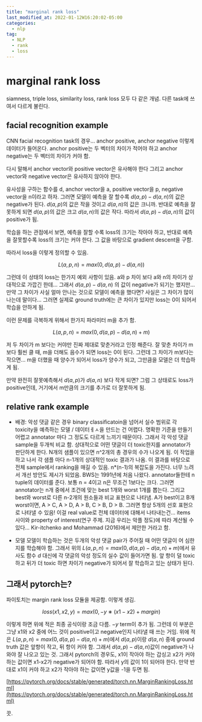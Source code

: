 ```yaml
---
title: "marginal rank loss"
last_modified_at: 2022-01-12W16:20:02-05:00
categories:
  - nlp
tag:
  - NLP
  - rank
  - loss
---
```


# marginal rank loss

siamness, triple loss, similarity loss, rank loss 모두 다 같은 개념. 다른 task에 쓰여서 다르게 불린다. 

## facial recognition example

CNN facial recognition task의 경우... anchor positive, anchor negative 이렇게 데이터가 들어온다. anchor positive는 두 벡터의 차이가 적어야 하고 anchor negative는 두 벡터의 차이가 커야 함. 

다시 말해서 anchor vector와 positive vector은 유사해야 한다 그리고 anchor vector와 negative vector은 유사하지 않아야 한다. 

유사성을 구하는 함수를 d, anchor vector을 a, positive vector을 p, negative vector을 n이라고 하자. 그러면 모델이 예측을 잘 할수록 $d(a, p)  - d(a, n)$의 값은 negative가 된다. $d(a, p)$의 값은 작을 것이고 $d(a, n)$의 값은 크니까. 반대로 예측을 잘못하게 되면 $d(a, p)$의 값은 크고 $d(a, n)$의 값은 작다. 따라서 $d(a, p)  - d(a, n)$의 값이 positive가 됨.

학습을 하는 관점에서 보면, 예측을 잘할 수록 loss의 크기는 작아야 하고, 반대로 예측을 잘못할수록 loss의 크기는 커야 한다. 그 값을 바탕으로 gradient descent을 구함.

따라서 loss을 이렇게 정의할 수 있음. 

$$
L(a, p, n) = max( 0, d(a, p) - d(a, n) )
$$

그런데 이 상태의 loss는 한가지 예외 사항이 있음. a와 p 차이 보다 a와 n의 차이가 상대적으로 가깝긴 한데... 그래서 $d(a, p) - d(a, n)$ 의 값이 negative가 되기는 했지만... 만약 그 차이가 사실 얼마 안나는 것으로 모델이 예측을 했다면? 사실은 그 차이가 많이 나는데 말이다... 그러면 실제로 ground truth에는 큰  차이가 있지만 loss는 0이 되어서 학습을 안하게 됨. 

이런 문제를 극복하게 위해서 한가지 파라미터 m을 추가 함. 

$$
L(a, p, n) = max( 0, d(a, p) - d(a, n) + m )
$$

저 두 차이가 m 보다는 커야만 진짜 제대로 맞춘거라고 인정 해준다. 잘 맞춘 차이가 m보다 훨씬 클 때, m을 더해도 음수가 되면 loss는 0이 된다. 그런데 그 차이가 m보다는 작으면... m을 더했을 때 양수가 되어서 loss가 양수가 되고, 그만큼을 모델은 더 학습하게 됨. 

만약 완전히 잘못예측해서 $d(a, p)$가 $d(a, n)$ 보다 작게 되면? 그럼 그 상태로도 loss가 positive인데, 거기에서 m만큼의 크기를 추가로 더 잘못하게 됨. 

## relative rank example
* 배경: 
악성 댓글 같은 경우 binary classificatoin을 넘어서 실수 범위로 각 toxicity을 예측하는 모델 / 데이터ㅔㅅ을 만드는 건 어렵다. 명확한 기준을 만들기 어렵고 annotator 마다 그 정도도 다르게 느끼기 때문이다. 그래서 각 악성 댓글 sample을 두개씩 비교 함. 상대적으로 어떤 댓글이 더 toxic한지를 annotator가 판단하게 한다. N개의 샘플이 있으면 n^2개의 총 경우의 수가 나오게 됨. 이 작업을 하고 나서 각 샘플 마다 n-1개의 상대적인 toxic 결과가 나옴. 이 결과를 바탕으로 전체 sample에서 ranking을 매길 수 있음. n*(n-1)의 복잡도을 가진다. 너무 느려서 개선 방안도 제시가 되었음. BWS는 1991년에 처음 나왔다. annotator들한테 n tuple의 데이터를 준다. 보통 n = 4이고 n은 무조건 1보다는 크다. 그러면 annotator는 n개 중에서 조건에 맞는 best 1개와 worst 1개를 뽑는다. 그리고 best와 worst로 다른 n-2개의 원소들과 비교 표현으로 나타냄. A가 best이고 B개 worst이면, A > C, A > D, A > B, C > B, D > B. 그러면 항상 5개의 선호 표현으로 나타낼 수 있음! 이걸 real value로 전체 데이터에 대해서 나타내는건... items 사이와 property of interest(연구 주제. 지금 우리는 악플 정도)에 따라 계산될 수 있다... Kir-itchenko and Mohammad (2016)에서 제안한 거라고 함.

* 모델
모델이 학습하는 것은 두개의 악성 댓글 pair가 주어질 때 어떤 댓글이 어 심한지를 학습해야 함. 그래서 위의 
$L(a, p, n) = max( 0, d(a, p) - d(a, n) + m )$에서 유사도 함수 $d$ 대신에 각 댓글의 악성 정도의 실수 값이 들어가면 됨. 앞 항이 덜 toxic하고 뒤가 더 toxic 하면 차이가 negative가 되어서 잘 학습하고 있는 상태가 된다.


## 그래서 pytorch는?

파이토치는 margin rank loss 모듈을 제공함. 이렇게 생김. 

$$
loss(x1,x2,y)=max(0,−y∗(x1−x2)+margin)
$$

이렇게 하면 위에 적은 최종 공식이랑 조금 다름. $-y$ term이 추가 됨. 그런데 이 부분은 그냥 x1와 x2 중에 어느 것이 positive이고 negative인지 나타낼 때 쓰는 거임. 위에 적은 $L(a, p, n) = max( 0, d(a, p) - d(a, n) + m )$에서 $d(a, p)$이랑 $d(a, n)$ 중에 ground truth 값은 앞항이 작고, 뒤 항이 커야 함. 그래서 $d(a, p) - d(a, n)$값이 negative가 나와야 잘 나오고 있는 것. 그래서 pytorch의 경우도, x1이 작아야 하는 갑싱고 x2가 커야 하는 값이면 x1-x2가 negative가 되어야 함. 따라서 y의 값이 1이 되어야 한다. 만약 반대로 x1이 커야 하고 x2가 작아야 하는 값이면 y값을 -1을 두면 됨. 

[https://pytorch.org/docs/stable/generated/torch.nn.MarginRankingLoss.html](https://pytorch.org/docs/stable/generated/torch.nn.MarginRankingLoss.html)




끗.